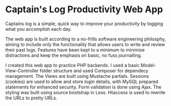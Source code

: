 Captain's Log Productivity Web App
============

Captains log is a simple, quick way to improve your productivity by logging what you accomplish each day. 

The web app is built according to a no-frills software engineering philosphy, aiming to include only the functionality that allows users to write and review their past logs. Features have been kept to a minimum to minimise distractions and keep the emphasis on basic, no fuss journalling. 

I created this web app to practice PHP backends. I used a basic Model-View-Controller folder structure and used Composer for dependecy management. 
The Views are built using Mustache partials.
Sessions (cookies) are used to allow and store login details, with MySQL prepared statements for enhanced security.
Form validation is done using Ajax. 
The styling was built using source bootstrap in Less. 
Htaccess is used to rewrite the URLs to pretty URLs. 
